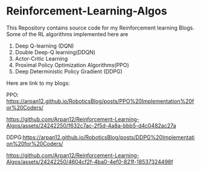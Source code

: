 # Reinforcement-Learning-Algos
This Repository contains source code for my Reinforcement learning Blogs. Some of the RL algorithms implemented here are
1. Deep Q-learning (DQN)
2. Double Deep-Q learning(DDQN)
3. Actor-Critic Learning
4. Proximal Policy Optimization Algorithms(PPO)
5. Deep Deterministic Policy Gradient (DDPG)

Here are link to my blogs:

PPO: https://arpan12.github.io/RoboticsBlog/posts/PPO%20Implementation%20for%20Coders/



https://github.com/Arpan12/Reinforcement-Learning-Algos/assets/24242250/f632c7ac-2f5d-4a8a-bbb5-d4c0482ac27a




DDPG:https://arpan12.github.io/RoboticsBlog/posts/DDPG%20Implementation%20for%20Coders/




https://github.com/Arpan12/Reinforcement-Learning-Algos/assets/24242250/4604cf2f-4ba0-4ef0-821f-18537324498f

